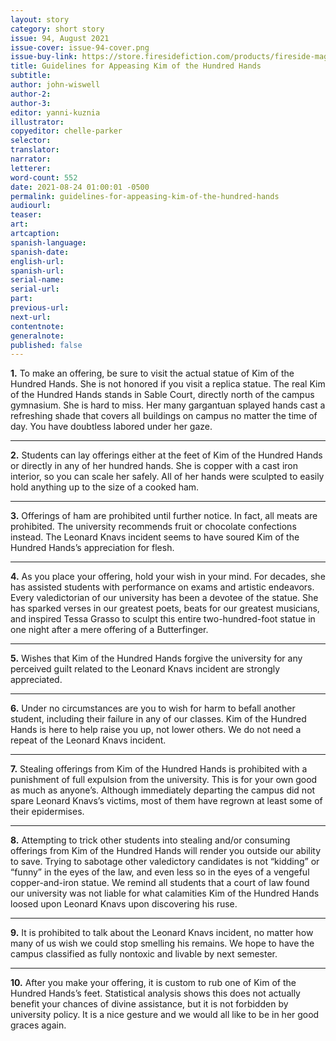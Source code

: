 ```yaml
---
layout: story
category: short story
issue: 94, August 2021
issue-cover: issue-94-cover.png
issue-buy-link: https://store.firesidefiction.com/products/fireside-magazine-issue-94-august-2021
title: Guidelines for Appeasing Kim of the Hundred Hands
subtitle:
author: john-wiswell
author-2:
author-3:
editor: yanni-kuznia
illustrator:
copyeditor: chelle-parker
selector:
translator:
narrator:
letterer:
word-count: 552
date: 2021-08-24 01:00:01 -0500
permalink: guidelines-for-appeasing-kim-of-the-hundred-hands
audiourl:
teaser:
art:
artcaption:
spanish-language:
spanish-date:
english-url:
spanish-url:
serial-name:
serial-url:
part:
previous-url:
next-url:
contentnote:
generalnote:
published: false
---
```


**1.**	To make an offering, be sure to visit the actual statue of Kim of the Hundred Hands. She is not honored if you visit a replica statue. The real Kim of the Hundred Hands stands in Sable Court, directly north of the campus gymnasium. She is hard to miss. Her many gargantuan splayed hands cast a refreshing shade that covers all buildings on campus no matter the time of day. You have doubtless labored under her gaze.

----

**2.**	Students can lay offerings either at the feet of Kim of the Hundred Hands or directly in any of her hundred hands. She is copper with a cast iron interior, so you can scale her safely. All of her hands were sculpted to easily hold anything up to the size of a cooked ham.

----

**3.**	Offerings of ham are prohibited until further notice. In fact, all meats are prohibited. The university recommends fruit or chocolate confections instead. The Leonard Knavs incident seems to have soured Kim of the Hundred Hands’s appreciation for flesh.

----

**4.**	As you place your offering, hold your wish in your mind. For decades, she has assisted students with performance on exams and artistic endeavors. Every valedictorian of our university has been a devotee of the statue. She has sparked verses in our greatest poets, beats for our greatest musicians, and inspired Tessa Grasso to sculpt this entire two-hundred-foot statue in one night after a mere offering of a Butterfinger.

----

**5.**	Wishes that Kim of the Hundred Hands forgive the university for any perceived guilt related to the Leonard Knavs incident are strongly appreciated.

----

**6.**	Under no circumstances are you to wish for harm to befall another student, including their failure in any of our classes. Kim of the Hundred Hands is here to help raise you up, not lower others. We do not need a repeat of the Leonard Knavs incident.

----

**7.**	Stealing offerings from Kim of the Hundred Hands is prohibited with a punishment of full expulsion from the university. This is for your own good as much as anyone’s. Although immediately departing the campus did not spare Leonard Knavs’s victims, most of them have regrown at least some of their epidermises.

----

**8.**	Attempting to trick other students into stealing and/or consuming offerings from Kim of the Hundred Hands will render you outside our ability to save. Trying to sabotage other valedictory candidates is not “kidding” or “funny” in the eyes of the law, and even less so in the eyes of a vengeful copper-and-iron statue. We remind all students that a court of law found our university was not liable for what calamities Kim of the Hundred Hands loosed upon Leonard Knavs upon discovering his ruse.

----

**9.**	It is prohibited to talk about the Leonard Knavs incident, no matter how many of us wish we could stop smelling his remains. We hope to have the campus classified as fully nontoxic and livable by next semester.

----

**10.**	After you make your offering, it is custom to rub one of Kim of the Hundred Hands’s feet. Statistical analysis shows this does not actually benefit your chances of divine assistance, but it is not forbidden by university policy. It is a nice gesture and we would all like to be in her good graces again.
